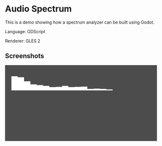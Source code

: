# Audio Spectrum

This is a demo showing how a spectrum analyzer can be built using Godot.

Language: GDScript

Renderer: GLES 2

## Screenshots

![Screenshot](screenshots/spectrum.png)
